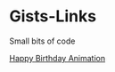 # Gists-Links
Small bits of code

[Happy Birthday Animation](https://gist.github.com/874632ac5e62c80cd5be38d923c0c5a6.git)
